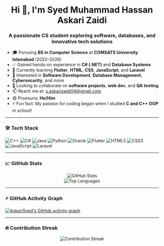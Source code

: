<h1 align="center">Hi 👋, I'm Syed Muhammad Hassan Askari Zaidi</h1>
<h3 align="center">A passionate CS student exploring software, databases, and innovative tech solutions</h3>

- 🎓 Pursuing **BS in Computer Science** at **COMSATS University Islamabad** (2022–2026)  
- ✅ Gained hands-on experience in **C# (.NET)** and **Database Systems**  
- 🌱 Currently learning **Flutter**, **HTML**, **CSS**, **JavaScript**, and **Laravel**  
- 🔎 Interested in **Software Development**, **Database Management**, **Cybersecurity**, and more  
- 🤝 Looking to collaborate on **software projects**, **web dev**, and **QA testing**  
- 📫 Reach me at: [s.askarizaidi04@gmail.com](mailto:s.askarizaidi04@gmail.com)  
- 😄 Pronouns: **He/Him**  
- ⚡ Fun fact: My passion for coding began when I studied **C and C++ OOP** in school!

---

### 🛠️ Tech Stack
![C++](https://img.shields.io/badge/C++-00599C?style=for-the-badge&logo=cplusplus&logoColor=white)
![C#](https://img.shields.io/badge/C%23-239120?style=for-the-badge&logo=csharp&logoColor=white)
![Java](https://img.shields.io/badge/Java-ED8B00?style=for-the-badge&logo=java&logoColor=white)
![Python](https://img.shields.io/badge/Python-3776AB?style=for-the-badge&logo=python&logoColor=white)
![Oracle](https://img.shields.io/badge/Oracle-F80000?style=for-the-badge&logo=oracle&logoColor=white)
![Flutter](https://img.shields.io/badge/Flutter-02569B?style=for-the-badge&logo=flutter&logoColor=white)
![HTML5](https://img.shields.io/badge/HTML5-E34F26?style=for-the-badge&logo=html5&logoColor=white)
![CSS3](https://img.shields.io/badge/CSS3-1572B6?style=for-the-badge&logo=css3&logoColor=white)
![JavaScript](https://img.shields.io/badge/JavaScript-F7DF1E?style=for-the-badge&logo=javascript&logoColor=black)
![Laravel](https://img.shields.io/badge/Laravel-FF2D20?style=for-the-badge&logo=laravel&logoColor=white)

---

### 📈 GitHub Stats
<p align="center">
  <img src="https://github-readme-stats.vercel.app/api?username=AskariSyed&show_icons=true&theme=tokyonight" alt="GitHub Stats" />
  <br>
  <img src="https://github-readme-stats.vercel.app/api/top-langs/?username=AskariSyed&layout=compact&theme=tokyonight" alt="Top Languages" />
</p>

---

### ⚡ GitHub Activity Graph
[![AskariSyed's GitHub activity graph](https://github-readme-activity-graph.vercel.app/graph?username=AskariSyed&theme=tokyo-night&bg_color=1a1b27&hide_border=true)](https://github.com/AskariSyed)

---

### 🔥 Contribution Streak
<p align="center">
  <img src="https://github-readme-streak-stats.herokuapp.com/?user=AskariSyed&theme=tokyonight" alt="Contribution Streak" />
</p>
